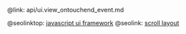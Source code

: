 @link: api/ui.view_ontouchend_event.md

@seolinktop: [javascript ui framework](https://webix.com)
@seolink: [scroll layout](https://webix.com/widget/scrollview/)